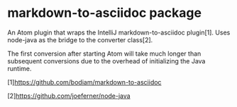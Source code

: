 # markdown-to-asciidoc package

An Atom plugin that wraps the IntelliJ markdown-to-asciidoc plugin[1]. Uses node-java as the bridge to the converter class[2].

The first conversion after starting Atom will take much longer than subsequent conversions due to the overhead of initializing the Java runtime.

[1]https://github.com/bodiam/markdown-to-asciidoc

[2]https://github.com/joeferner/node-java

